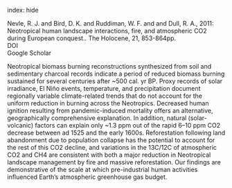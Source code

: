 index: hide

<div class="Citation">

  <div class="Citation-body">
    <div class="Citation-text">Nevle, R. J. and Bird, D. K. and Ruddiman, W. F. and and Dull, R. A., 2011: Neotropical human landscape interactions, fire, and atmospheric CO2 during European conquest.. <span class="Article-journal">The Holocene, </span><span class="Article-volume">21, </span>853-864pp.</div>
    <div class="Citation-links">
      <div class="CitationLink" data-href="https://doi.org/10.1177/0959683611404578">
        <div class="CitationLink-icon CitationLink-Doi"></div>
        <div class="CitationLink-text">DOI</div>
      </div>
      <div class="CitationLink" data-href="https://scholar.google.com/scholar?q=10.1177/0959683611404578">
        <div class="CitationLink-icon CitationLink-Scholar"></div>
        <div class="CitationLink-text">Google Scholar</div>
      </div>
    </div>
  </div>
</div>

Neotropical biomass burning reconstructions synthesized from soil and sedimentary charcoal records indicate a period of reduced biomass burning sustained for several centuries after ~500 cal. yr BP. Proxy records of solar irradiance, El Niño events, temperature, and precipitation document regionally variable climate-related trends that do not account for the uniform reduction in burning across the Neotropics. Decreased human ignition resulting from pandemic-induced mortality offers an alternative, geographically comprehensive explanation. In addition, natural (solar-volcanic) factors can explain only ~1.3 ppm out of the rapid 6–10 ppm CO2 decrease between ad 1525 and the early 1600s. Reforestation following land abandonment due to population collapse has the potential to account for the rest of this CO2 decline, and variations in the 13C/12C of atmospheric CO2 and CH4 are consistent with both a major reduction in Neotropical landscape management by fire and massive reforestation. Our findings are demonstrative of the scale at which pre-industrial human activities influenced Earth’s atmospheric greenhouse gas budget.

<div class="Citation-copy">

</div>